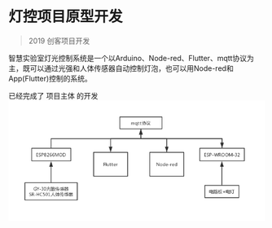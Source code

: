 ﻿# 灯控项目原型开发
>2019 创客项目开发

智慧实验室灯光控制系统是一个以Arduino、Node-red、Flutter、mqtt协议为主，既可以通过光强和人体传感器自动控制灯泡，也可以用Node-red和App(Flutter)控制的系统。

已经完成了 项目主体 的开发
![](Relevance/frame-1.png)

